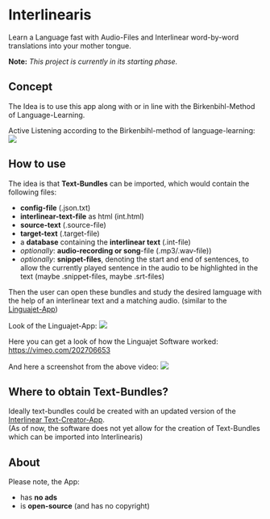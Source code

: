 # Interlinearis
Learn a Language fast with Audio-Files and Interlinear word-by-word translations into your mother tongue.

**Note:** _This project is currently in its starting phase._


## Concept
The Idea is to use this app along with or in line with the Birkenbihl-Method of Language-Learning.

Active Listening according to the Birkenbihl-method of language-learning:
![](https://i.postimg.cc/pTz84bZb/2020-08-28-to-ryanheise-birkenbihl-active-listening.png)

## How to use
The idea is that **Text-Bundles** can be imported, which would contain the following files:
- **config-file** (.json.txt)
- **interlinear-text-file** as html (int.html)
- **source-text** (.source-file)
- **target-text** (.target-file)
- a **database** containing the **interlinear text** (.int-file)
- _optionally_: **audio-recording or song**-file (.mp3/.wav-file))
- _optionally_: **snippet-files**, denoting the start and end of sentences, to allow the currently played sentence in the audio to be highlighted in the text (maybe .snippet-files, maybe .srt-files)

Then the user can open these bundles and study the desired lamguage with the help of an interlinear text and a matching audio. (similar to the [Linguajet-App](https://vimeo.com/202706653))

Look of the Linguajet-App:
![](https://i.postimg.cc/d0vKrGx2/2020-08-29-to-ryanheise-image-linguajet.png)

Here you can get a look of how the Linguajet Software worked: https://vimeo.com/202706653

And here a screenshot from the above video:
![](https://i.postimg.cc/28bmDkWZ/2020-08-29-to-ryanheise-linguajet-video-screenshot.png)


## Where to obtain Text-Bundles?
Ideally text-bundles could be created with an updated version of the [Interlinear Text-Creator-App](https://github.com/p-freeman/Interlinear-Text-Creator).
<br>(As of now, the software does not yet allow for the creation of Text-Bundles which can be imported into Interlinearis)

## About
Please note, the App:
- has **no ads**
- is **open-source** (and has no copyright)

